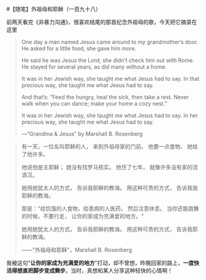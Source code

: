 #【随笔】外祖母和耶稣（一百九十八）

前两天看完《非暴力沟通》，很喜欢结尾的那首纪念外祖母的歌，今天把它摘录在这里

> One day a man named Jesus
> came around to my grandmother’s door.
> He asked for a little food,
> she gave him more.
>
> He said he was Jesus the Lord;
> she didn’t check him out with Rome.
> He stayed for several years,
> as did many without a home.
>
> It was in her Jewish way,
> she taught me what Jesus had to say.
> In that precious way,
> she taught me what Jesus had to say.
>
> And that’s: “Feed the hungry, heal the sick,
> then take a rest.
> Never walk when you can dance;
> make your home a cozy nest.”
>
> It was in her Jewish way,
> she taught me what Jesus had to say.
> In her precious way,
> she taught me what Jesus had to say.
>
> —“Grandma & Jesus” by Marshall B. Rosenberg

> 有一天，一位名叫耶稣的人，
> 来到外祖母家的门前。
> 他要一点食物，
> 她给了他许多。
>
> 他说他是主耶稣；
> 她没有找罗马核实。
> 他住了七年，
> 就像许多没有家的流浪汉。
>
> 她用她犹太人的方式，
> 告诉我耶稣的教诲。
> 用这种可贵的方式，
> 告诉我我耶稣的教诲。
>
> 那是："给饥饿的人食物，给患病的人医药，
> 然后注意休息。
> 当你还能跳舞的时候，不要行走，
> 让你的家成为充满爱的地方。"
>
> 她用她犹太人的方式，
> 告诉我耶稣的教诲。
> 用这种可贵的方式，
> 告诉我耶稣的教诲。
>
> ——"外祖母和耶稣"，Marshall B. Rosenberg

我被这句"**让你的家成为充满爱的地方**"打动，却不曾想，昨晚回家的路上，**一度快活得想直把脚步变成舞步**。当时，真想和某人分享这种轻快的心情啊！